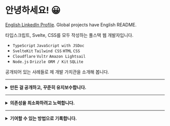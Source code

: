 # 안녕하세요! 😀

[English LinkedIn Profile]. Global projects have English README.

[English LinkedIn profile]: https://www.linkedin.com/in/hyunbinseo/?locale=en_US

타입스크립트, Svelte, CSS를 모두 작성하는 풀스택 웹 개발자입니다.

- `TypeScript` `JavaScript with JSDoc`
- `SvelteKit` `Tailwind CSS` `HTML` `CSS`
- `Cloudflare` `Vultr` `Amazon Lightsail`
- `Node.js` `Drizzle ORM / Kit` `SQLite`

공개되어 있는 사례들로 제 개발 가치관을 소개해 봅니다.

---

<details>
	<summary>
		<strong>만든 걸 공개하고, 꾸준히 유지보수합니다.</strong>
	</summary>
	<br />

<mark>"구글 캘린더에서 대한민국의 공휴일이 제대로 표시되지 않아"</mark>

"정부에서 배포하는 자료를 사용하면 이런 문제가 없을 텐데?"

그래서 '월력요항'을 가공해 CSV 형태로 배포한 것이 [대한민국의 공휴일]의 시초입니다.

[대한민국의 공휴일]: https://github.com/hyunbinseo/holidays-kr#readme

그랬던 프로젝트가 지금은 이렇게 발전했습니다.

1. CSV 파일 게시 - Google 캘린더 '가져오기'와 호환됨
2. ICS 파일 호스팅 - 구독해서 쓸 수 있는 '공개 캘린더'
3. 패키지 배포 - 생성된 ICS, CSV, JSON 파일을 제공함
4. 패키지 배포 - 자바스크립트 `Date`이 공휴일인지 확인

<mark>"기왕 시간을 들인 것, 조금만 더 투자해서 공개해 두면 누군가가 도움을 받지 않을까?"</mark>

"누가 써주지 않아도, 미래의 내가 이곳을 되찾았을 때 잘 정리돼 있으면 좋지 않을까?"

내가 필요해서 만든 걸 숨겨둘 이유를 찾지 못했고, 그 과정에서 오히려 많이 배웠습니다.

- npm 상에 패키지를 배포하는 방법
- CJS, ESM 환경을 모두 지원하는 방법
- 처음부터 API 설계를 잘해야 하는 이유
- Tree Shaking 가능한 형태를 만드는 법
- 라이브러리에 JSDoc을 사용하는 이유
- 유닛 테스트 (Vitest, node:test)
- Provenance Statements (CI 배포)

새로 배운 걸 적용해 볼 수 있는, 꾸준히 고치고 기울 수 있는 장(場)이 생겨서 행복합니다.

</details>

---

<details>
	<summary>
		<strong>의존성을 최소화하려고 노력합니다.</strong>
	</summary>
	<br />

작성 중입니다.

<!-- Fetch API / new-request -->
<!-- JSDoc -> --experimental-strip-types -->

<!-- dotenv -> --env-file -->
<!-- https://github.com/sveltejs/kit/pull/12320 -->

</details>

---

<details>
	<summary>
		<strong>기여할 수 있는 방법으로 기록합니다.</strong>
	</summary>
	<br />

작성 중입니다.

<!-- https://github.com/sveltejs/svelte/pull/8200 -->
<!-- https://github.com/sveltejs/kit/pull/11130 -->
<!-- https://github.com/sveltejs/prettier-plugin-svelte/pull/409 -->

<!-- https://github.com/hyunbinseo/tsup-template -->
<!-- https://github.com/hyunbinseo/pm2-ecosystem -->
<!-- https://github.com/hyunbinseo/koddiud-ongothic -->

</details>
